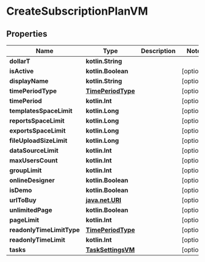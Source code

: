 
# CreateSubscriptionPlanVM

## Properties
Name | Type | Description | Notes
------------ | ------------- | ------------- | -------------
**dollarT** | **kotlin.String** |  | 
**isActive** | **kotlin.Boolean** |  |  [optional]
**displayName** | **kotlin.String** |  |  [optional]
**timePeriodType** | [**TimePeriodType**](TimePeriodType.md) |  |  [optional]
**timePeriod** | **kotlin.Int** |  |  [optional]
**templatesSpaceLimit** | **kotlin.Long** |  |  [optional]
**reportsSpaceLimit** | **kotlin.Long** |  |  [optional]
**exportsSpaceLimit** | **kotlin.Long** |  |  [optional]
**fileUploadSizeLimit** | **kotlin.Long** |  |  [optional]
**dataSourceLimit** | **kotlin.Int** |  |  [optional]
**maxUsersCount** | **kotlin.Int** |  |  [optional]
**groupLimit** | **kotlin.Int** |  |  [optional]
**onlineDesigner** | **kotlin.Boolean** |  |  [optional]
**isDemo** | **kotlin.Boolean** |  |  [optional]
**urlToBuy** | [**java.net.URI**](java.net.URI.md) |  |  [optional]
**unlimitedPage** | **kotlin.Boolean** |  |  [optional]
**pageLimit** | **kotlin.Int** |  |  [optional]
**readonlyTimeLimitType** | [**TimePeriodType**](TimePeriodType.md) |  |  [optional]
**readonlyTimeLimit** | **kotlin.Int** |  |  [optional]
**tasks** | [**TaskSettingsVM**](TaskSettingsVM.md) |  |  [optional]



